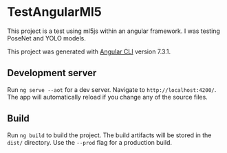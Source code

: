 # TestAngularMl5

This project is a test using ml5js within an angular framework. I was testing PoseNet and YOLO models.

This project was generated with [Angular CLI](https://github.com/angular/angular-cli) version 7.3.1.

## Development server

Run `ng serve --aot` for a dev server. Navigate to `http://localhost:4200/`. The app will automatically reload if you change any of the source files.

## Build

Run `ng build` to build the project. The build artifacts will be stored in the `dist/` directory. Use the `--prod` flag for a production build.
